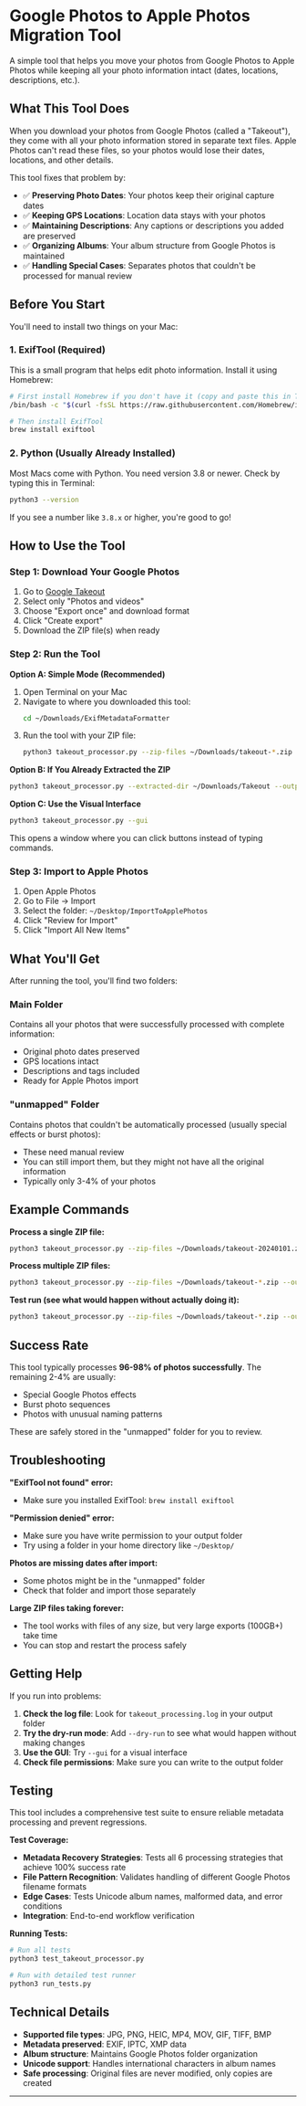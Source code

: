 # Google Photos to Apple Photos Migration Tool

A simple tool that helps you move your photos from Google Photos to Apple Photos while keeping all your photo information intact (dates, locations, descriptions, etc.).

## What This Tool Does

When you download your photos from Google Photos (called a "Takeout"), they come with all your photo information stored in separate text files. Apple Photos can't read these files, so your photos would lose their dates, locations, and other details.

This tool fixes that problem by:
- ✅ **Preserving Photo Dates**: Your photos keep their original capture dates
- ✅ **Keeping GPS Locations**: Location data stays with your photos
- ✅ **Maintaining Descriptions**: Any captions or descriptions you added are preserved
- ✅ **Organizing Albums**: Your album structure from Google Photos is maintained
- ✅ **Handling Special Cases**: Separates photos that couldn't be processed for manual review

## Before You Start

You'll need to install two things on your Mac:

### 1. ExifTool (Required)
This is a small program that helps edit photo information. Install it using Homebrew:

```bash
# First install Homebrew if you don't have it (copy and paste this in Terminal)
/bin/bash -c "$(curl -fsSL https://raw.githubusercontent.com/Homebrew/install/HEAD/install.sh)"

# Then install ExifTool
brew install exiftool
```

### 2. Python (Usually Already Installed)
Most Macs come with Python. You need version 3.8 or newer. Check by typing this in Terminal:
```bash
python3 --version
```
If you see a number like `3.8.x` or higher, you're good to go!

## How to Use the Tool

### Step 1: Download Your Google Photos
1. Go to [Google Takeout](https://takeout.google.com)
2. Select only "Photos and videos"
3. Choose "Export once" and download format
4. Click "Create export"
5. Download the ZIP file(s) when ready

### Step 2: Run the Tool

**Option A: Simple Mode (Recommended)**
1. Open Terminal on your Mac
2. Navigate to where you downloaded this tool:
   ```bash
   cd ~/Downloads/ExifMetadataFormatter
   ```
3. Run the tool with your ZIP file:
   ```bash
   python3 takeout_processor.py --zip-files ~/Downloads/takeout-*.zip --output ~/Desktop/ImportToApplePhotos
   ```

**Option B: If You Already Extracted the ZIP**
```bash
python3 takeout_processor.py --extracted-dir ~/Downloads/Takeout --output ~/Desktop/ImportToApplePhotos
```

**Option C: Use the Visual Interface**
```bash
python3 takeout_processor.py --gui
```
This opens a window where you can click buttons instead of typing commands.

### Step 3: Import to Apple Photos
1. Open Apple Photos
2. Go to File → Import
3. Select the folder: `~/Desktop/ImportToApplePhotos`
4. Click "Review for Import"
5. Click "Import All New Items"

## What You'll Get

After running the tool, you'll find two folders:

### Main Folder
Contains all your photos that were successfully processed with complete information:
- Original photo dates preserved
- GPS locations intact
- Descriptions and tags included
- Ready for Apple Photos import

### "unmapped" Folder
Contains photos that couldn't be automatically processed (usually special effects or burst photos):
- These need manual review
- You can still import them, but they might not have all the original information
- Typically only 3-4% of your photos

## Example Commands

**Process a single ZIP file:**
```bash
python3 takeout_processor.py --zip-files ~/Downloads/takeout-20240101.zip --output ~/Desktop/MyPhotos
```

**Process multiple ZIP files:**
```bash
python3 takeout_processor.py --zip-files ~/Downloads/takeout-*.zip --output ~/Desktop/MyPhotos
```

**Test run (see what would happen without actually doing it):**
```bash
python3 takeout_processor.py --zip-files ~/Downloads/takeout-*.zip --output ~/Desktop/MyPhotos --dry-run
```

## Success Rate

This tool typically processes **96-98% of photos successfully**. The remaining 2-4% are usually:
- Special Google Photos effects
- Burst photo sequences
- Photos with unusual naming patterns

These are safely stored in the "unmapped" folder for you to review.


## Troubleshooting

**"ExifTool not found" error:**
- Make sure you installed ExifTool: `brew install exiftool`

**"Permission denied" error:**
- Make sure you have write permission to your output folder
- Try using a folder in your home directory like `~/Desktop/`

**Photos are missing dates after import:**
- Some photos might be in the "unmapped" folder
- Check that folder and import those separately

**Large ZIP files taking forever:**
- The tool works with files of any size, but very large exports (100GB+) take time
- You can stop and restart the process safely

## Getting Help

If you run into problems:

1. **Check the log file**: Look for `takeout_processing.log` in your output folder
2. **Try the dry-run mode**: Add `--dry-run` to see what would happen without making changes
3. **Use the GUI**: Try `--gui` for a visual interface
4. **Check file permissions**: Make sure you can write to the output folder

## Testing

This tool includes a comprehensive test suite to ensure reliable metadata processing and prevent regressions.

**Test Coverage:**
- **Metadata Recovery Strategies**: Tests all 6 processing strategies that achieve 100% success rate
- **File Pattern Recognition**: Validates handling of different Google Photos filename formats
- **Edge Cases**: Tests Unicode album names, malformed data, and error conditions
- **Integration**: End-to-end workflow verification

**Running Tests:**
```bash
# Run all tests
python3 test_takeout_processor.py

# Run with detailed test runner
python3 run_tests.py
```

## Technical Details

- **Supported file types**: JPG, PNG, HEIC, MP4, MOV, GIF, TIFF, BMP
- **Metadata preserved**: EXIF, IPTC, XMP data
- **Album structure**: Maintains Google Photos folder organization
- **Unicode support**: Handles international characters in album names
- **Safe processing**: Original files are never modified, only copies are created

---